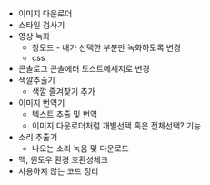 * 이미지 다운로더
* 스타일 검사기
* 영상 녹화
  * 창모드 - 내가 선택한 부분만 녹화하도록 변경
  * css
* 콘솔로그 콘솔에러 토스트메세지로 변경
* 색깔추출기
  * 색깔 즐겨찾기 추가
* 이미지 번역기
  * 텍스트 추출 및 번역
  * 이미지 다운로더처럼 개별선택 혹은 전체선택? 기능
* 소리 추출기
  * 나오는 소리 녹음 및 다운로드
* 맥, 윈도우 환경 호환성체크
* 사용하지 않는 코드 정리

